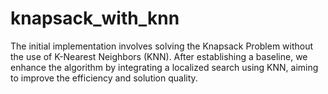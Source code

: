# knapsack_with_knn
The initial implementation involves solving the Knapsack Problem without the use of K-Nearest Neighbors (KNN). After establishing a baseline, we enhance the algorithm by integrating a localized search using KNN, aiming to improve the efficiency and solution quality.
